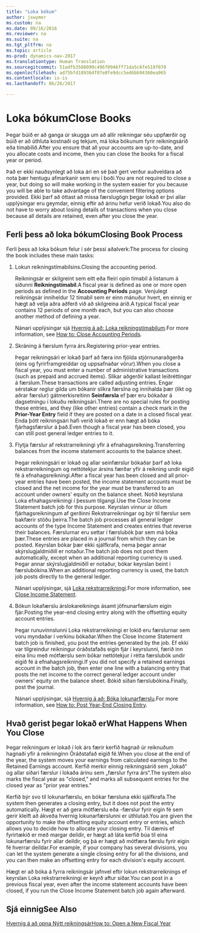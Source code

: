 ```yaml
---
title: "Loka bókum"
author: jswymer
ms.custom: na
ms.date: 09/16/2016
ms.reviewer: na
ms.suite: na
ms.tgt_pltfrm: na
ms.topic: article
ms-prod: dynamics-nav-2017
ms.translationtype: Human Translation
ms.sourcegitcommit: 51adfb3588099c496f0946ff71da5c6fe518f070
ms.openlocfilehash: ad75bfd18936df07e0fe9dcc5ed6bb94360ea965
ms.contentlocale: is-is
ms.lasthandoff: 06/26/2017

---
```

# <a name="close-books"></a><span data-ttu-id="1f75d-102">Loka bókum</span><span class="sxs-lookup"><span data-stu-id="1f75d-102">Close Books</span></span>
<span data-ttu-id="1f75d-103">Þegar búið er að ganga úr skugga um að allir reikningar séu uppfærðir og búið er að úthluta kostnaði og tekjum, má loka bókunum fyrir reikningsárið eða tímabilið.</span><span class="sxs-lookup"><span data-stu-id="1f75d-103">After you ensure that all your accounts are up-to-date, and you allocate costs and income, then you can close the books for a fiscal year or period.</span></span>

<span data-ttu-id="1f75d-104">Það er ekki nauðsynlegt að loka ári en sé það gert verður auðveldara að nota þær hentugu afmarkanir sem eru í boði.</span><span class="sxs-lookup"><span data-stu-id="1f75d-104">You are not required to close a year, but doing so will make working in the system easier for you because you will be able to take advantage of the convenient filtering options provided.</span></span> <span data-ttu-id="1f75d-105">Ekki þarf að óttast að missa færslugögn þegar lokað er því allar upplýsingar eru geymdar, einnig eftir að árinu hefur verið lokað.</span><span class="sxs-lookup"><span data-stu-id="1f75d-105">You also do not have to worry about losing details of transactions when you close because all details are retained, even after you close the year.</span></span>

## <a name="closing-book-process"></a><span data-ttu-id="1f75d-106">Ferli þess að loka bókum</span><span class="sxs-lookup"><span data-stu-id="1f75d-106">Closing Book Process</span></span>
<span data-ttu-id="1f75d-107">Ferli þess að loka bókum felur í sér þessi aðalverk:</span><span class="sxs-lookup"><span data-stu-id="1f75d-107">The process for closing the book includes these main tasks:</span></span>

1. <span data-ttu-id="1f75d-108">Lokun reikningstímabilsins.</span><span class="sxs-lookup"><span data-stu-id="1f75d-108">Closing the accounting period.</span></span>

    <span data-ttu-id="1f75d-109">Reikningsár er skilgreint sem eitt eða fleiri opin tímabil á listanum á síðunni **Reikningstímabil**.</span><span class="sxs-lookup"><span data-stu-id="1f75d-109">A fiscal year is defined as one or more open periods as defined in the **Accounting Periods** page.</span></span> <span data-ttu-id="1f75d-110">Venjulegt reikningsár inniheldur 12 tímabil sem er einn mánuður hvert, en einnig er hægt að velja aðra aðferð við að skilgreina árið.</span><span class="sxs-lookup"><span data-stu-id="1f75d-110">A typical fiscal year contains 12 periods of one month each, but you can also choose another method of defining a year.</span></span>

    <span data-ttu-id="1f75d-111">Nánari upplýsingar sjá [Hvernig á að: Loka reikningstímabilum](year-close-account-periods.md).</span><span class="sxs-lookup"><span data-stu-id="1f75d-111">For more information, see [How to: Close Accounting Periods](year-close-account-periods.md).</span></span>

2. <span data-ttu-id="1f75d-112">Skráning á færslum fyrra árs.</span><span class="sxs-lookup"><span data-stu-id="1f75d-112">Registering prior-year entries.</span></span>

    <span data-ttu-id="1f75d-113">Þegar reikningsári er lokað þarf að færa inn fjölda stjórnunaraðgerða (eins og fyrirframgreiddar og uppsafnaðar vörur).</span><span class="sxs-lookup"><span data-stu-id="1f75d-113">When you close a fiscal year, you must enter a number of administrative transactions (such as prepaid and accrued items).</span></span> <span data-ttu-id="1f75d-114">Slíkar aðgerðir kallast leiðréttingar á færslum.</span><span class="sxs-lookup"><span data-stu-id="1f75d-114">These transactions are called adjusting entries.</span></span> <span data-ttu-id="1f75d-115">Engar sérstakar reglur gilda um bókanir slíkra færslna og innihalda þær (líkt og aðrar færslur) gátmerkisreitinn **Seinfærsla** ef þær eru bókaðar á dagsetningu í lokuðu reikningsári.</span><span class="sxs-lookup"><span data-stu-id="1f75d-115">There are no special rules for posting these entries, and they (like other entries) contain a check mark in the **Prior-Year Entry** field if they are posted on a date in a closed fiscal year.</span></span> <span data-ttu-id="1f75d-116">Enda þótt reikningsári hafi verið lokað er enn hægt að bóka fjárhagsfærslur á það.</span><span class="sxs-lookup"><span data-stu-id="1f75d-116">Even though a fiscal year has been closed, you can still post general ledger entries to it.</span></span>

3. <span data-ttu-id="1f75d-117">Flytja færslur af rekstrarreikningi yfir á efnahagsreikning.</span><span class="sxs-lookup"><span data-stu-id="1f75d-117">Transferring balances from the income statement accounts to the balance sheet.</span></span>

    <span data-ttu-id="1f75d-118">Þegar reikningsári er lokað og allar seinfærslur bókaðar þarf að loka rekstrarreikningum og nettótekjur ársins færðar yfir á reikning undir eigið fé á efnahagsreikningi.</span><span class="sxs-lookup"><span data-stu-id="1f75d-118">After a fiscal year has been closed and all prior-year entries have been posted, the income statement accounts must be closed and the net income for the year must be transferred to an account under owners' equity on the balance sheet.</span></span> <span data-ttu-id="1f75d-119">Notið keyrsluna Loka efnahagsreikningi í þessum tilgangi.</span><span class="sxs-lookup"><span data-stu-id="1f75d-119">Use the Close Income Statement batch job for this purpose.</span></span> <span data-ttu-id="1f75d-120">Keyrslan vinnur úr öllum fjárhagsreikningum af gerðinni Rekstrarreikningar og býr til færslur sem bakfærir stöðu þeirra.</span><span class="sxs-lookup"><span data-stu-id="1f75d-120">The batch job processes all general ledger accounts of the type Income Statement and creates entries that reverse their balances.</span></span> <span data-ttu-id="1f75d-121">Færslurnar eru settar í færslubók þar sem má bóka þær.</span><span class="sxs-lookup"><span data-stu-id="1f75d-121">These entries are placed in a journal from which they can be posted.</span></span> <span data-ttu-id="1f75d-122">Keyrslan bókar þær ekki sjálfkrafa, nema þegar annar skýrslugjaldmiðill er notaður.</span><span class="sxs-lookup"><span data-stu-id="1f75d-122">The batch job does not post them automatically, except when an additional reporting currency is used.</span></span> <span data-ttu-id="1f75d-123">Þegar annar skýrslugjaldmiðill er notaður, bókar keyrslan beint í færslubókina.</span><span class="sxs-lookup"><span data-stu-id="1f75d-123">When an additional reporting currency is used, the batch job posts directly to the general ledger.</span></span>

    <span data-ttu-id="1f75d-124">Nánari upplýsingar, sjá [Loka rekstrarreikningi](year-close-income-statement.md).</span><span class="sxs-lookup"><span data-stu-id="1f75d-124">For more information, see [Close Income Statement](year-close-income-statement.md).</span></span>
4. <span data-ttu-id="1f75d-125">Bókun lokafærslu árslokareiknings ásamt jöfnunarfærslum eigin fjár.</span><span class="sxs-lookup"><span data-stu-id="1f75d-125">Posting the year-end closing entry along with the offsetting equity account entries.</span></span>

    <span data-ttu-id="1f75d-126">Þegar runuvinnslunni Loka rekstrarreikningi er lokið eru færslurnar sem voru myndaðar í verkinu bókaðar.</span><span class="sxs-lookup"><span data-stu-id="1f75d-126">When the Close Income Statement batch job is finished, you post the entries generated by the job.</span></span> <span data-ttu-id="1f75d-127">Ef ekki var tilgreindur reikningur óráðstafaðs eigin fjár í keyrslunni, færið inn eina línu með mótfærslu sem bókar nettótekjur í rétta færslubók undir eigið fé á efnahagsreikningi.</span><span class="sxs-lookup"><span data-stu-id="1f75d-127">If you did not specify a retained earnings account in the batch job, then enter one line with a balancing entry that posts the net income to the correct general ledger account under owners' equity on the balance sheet.</span></span> <span data-ttu-id="1f75d-128">Bókið síðan færslubókina.</span><span class="sxs-lookup"><span data-stu-id="1f75d-128">Finally, post the journal.</span></span>

    <span data-ttu-id="1f75d-129">Nánari upplýsingar, sjá [Hvernig á að: Bóka lokunarfærslu](year-how-post-year-end-close-entry.md).</span><span class="sxs-lookup"><span data-stu-id="1f75d-129">For more information, see [How to: Post Year-End Closing Entry](year-how-post-year-end-close-entry.md).</span></span>

## <a name="what-happens-when-you-close"></a><span data-ttu-id="1f75d-130">Hvað gerist þegar lokað er</span><span class="sxs-lookup"><span data-stu-id="1f75d-130">What Happens When You Close</span></span>
<span data-ttu-id="1f75d-131">Þegar reikningum er lokað í lok árs færir kerfið hagnað úr reiknuðum hagnaði yfir á reikninginn Óráðstafað eigið fé.</span><span class="sxs-lookup"><span data-stu-id="1f75d-131">When you close at the end of the year, the system moves your earnings from calculated earnings to the Retained Earnings account.</span></span> <span data-ttu-id="1f75d-132">Kerfið merkir einnig reikningsárið sem „lokað“ og allar síðari færslur í lokaða árinu sem „færslur fyrra árs“.</span><span class="sxs-lookup"><span data-stu-id="1f75d-132">The system also marks the fiscal year as "closed," and marks all subsequent entries for the closed year as "prior year entries."</span></span>

<span data-ttu-id="1f75d-133">Kerfið býr svo til lokunarfærslu, en bókar færsluna ekki sjálfkrafa.</span><span class="sxs-lookup"><span data-stu-id="1f75d-133">The system then generates a closing entry, but it does not post the entry automatically.</span></span> <span data-ttu-id="1f75d-134">Hægt er að gera mótfærslu eða -færslur fyrir eigin fé sem gerir kleift að ákveða hvernig lokunarfærslunni er úthlutað.</span><span class="sxs-lookup"><span data-stu-id="1f75d-134">You are given the opportunity to make the offsetting equity account entry or entries, which allows you to decide how to allocate your closing entry.</span></span> <span data-ttu-id="1f75d-135">Til dæmis ef fyrirtækið er með margar deildir, er hægt að láta kerfið búa til eina lokunarfærslu fyrir allar deildir, og þá er hægt að mótfæra færslu fyrir eigin fé hverrar deildar.</span><span class="sxs-lookup"><span data-stu-id="1f75d-135">For example, if your company has several divisions, you can let the system generate a single closing entry for all the divisions, and you can then make an offsetting entry for each division's equity account.</span></span>

<span data-ttu-id="1f75d-136">Hægt er að bóka á fyrra reikningsár jafnvel eftir lokun rekstrarreiknings ef keyrslan Loka rekstrarreikningi er keyrð aftur síðar.</span><span class="sxs-lookup"><span data-stu-id="1f75d-136">You can post in a previous fiscal year, even after the income statement accounts have been closed, if you run the Close Income Statement batch job again afterward.</span></span>

## <a name="see-also"></a><span data-ttu-id="1f75d-137">Sjá einnig</span><span class="sxs-lookup"><span data-stu-id="1f75d-137">See Also</span></span>
[<span data-ttu-id="1f75d-138">Hvernig á að opna Nýtt reikningsár</span><span class="sxs-lookup"><span data-stu-id="1f75d-138">How to: Open a New Fiscal Year</span></span>](finance-setup-how-open-new-fiscal-year.md)

